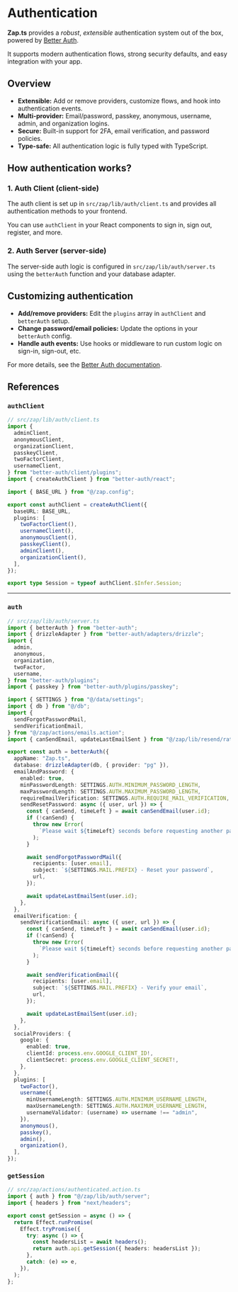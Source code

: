 # Authentication

**Zap.ts** provides a _robust_, _extensible_ authentication system out of the box, powered by [Better Auth](https://www.better-auth.com/).

It supports modern authentication flows, strong security defaults, and easy integration with your app.

## Overview

- **Extensible:** Add or remove providers, customize flows, and hook into authentication events.
- **Multi-provider:** Email/password, passkey, anonymous, username, admin, and organization logins.
- **Secure:** Built-in support for 2FA, email verification, and password policies.
- **Type-safe:** All authentication logic is fully typed with TypeScript.

## How authentication works?

### 1. Auth Client (client-side)

The auth client is set up in `src/zap/lib/auth/client.ts` and provides all authentication methods to your frontend.

You can use `authClient` in your React components to sign in, sign out, register, and more.

### 2. Auth Server (server-side)

The server-side auth logic is configured in `src/zap/lib/auth/server.ts` using the `betterAuth` function and your database adapter.

## Customizing authentication

- **Add/remove providers:** Edit the `plugins` array in `authClient` and `betterAuth` setup.
- **Change password/email policies:** Update the options in your `betterAuth` config.
- **Handle auth events:** Use hooks or middleware to run custom logic on sign-in, sign-out, etc.

For more details, see the [Better Auth documentation](https://www.better-auth.com/docs/introduction).

## References

### `authClient`

```ts
// src/zap/lib/auth/client.ts
import {
  adminClient,
  anonymousClient,
  organizationClient,
  passkeyClient,
  twoFactorClient,
  usernameClient,
} from "better-auth/client/plugins";
import { createAuthClient } from "better-auth/react";

import { BASE_URL } from "@/zap.config";

export const authClient = createAuthClient({
  baseURL: BASE_URL,
  plugins: [
    twoFactorClient(),
    usernameClient(),
    anonymousClient(),
    passkeyClient(),
    adminClient(),
    organizationClient(),
  ],
});

export type Session = typeof authClient.$Infer.Session;
```

---

###  `auth`

```ts
// src/zap/lib/auth/server.ts
import { betterAuth } from "better-auth";
import { drizzleAdapter } from "better-auth/adapters/drizzle";
import {
  admin,
  anonymous,
  organization,
  twoFactor,
  username,
} from "better-auth/plugins";
import { passkey } from "better-auth/plugins/passkey";

import { SETTINGS } from "@/data/settings";
import { db } from "@/db";
import {
  sendForgotPasswordMail,
  sendVerificationEmail,
} from "@/zap/actions/emails.action";
import { canSendEmail, updateLastEmailSent } from "@/zap/lib/resend/rate-limit";

export const auth = betterAuth({
  appName: "Zap.ts",
  database: drizzleAdapter(db, { provider: "pg" }),
  emailAndPassword: {
    enabled: true,
    minPasswordLength: SETTINGS.AUTH.MINIMUM_PASSWORD_LENGTH,
    maxPasswordLength: SETTINGS.AUTH.MAXIMUM_PASSWORD_LENGTH,
    requireEmailVerification: SETTINGS.AUTH.REQUIRE_MAIL_VERIFICATION,
    sendResetPassword: async ({ user, url }) => {
      const { canSend, timeLeft } = await canSendEmail(user.id);
      if (!canSend) {
        throw new Error(
          `Please wait ${timeLeft} seconds before requesting another password reset email.`,
        );
      }

      await sendForgotPasswordMail({
        recipients: [user.email],
        subject: `${SETTINGS.MAIL.PREFIX} - Reset your password`,
        url,
      });

      await updateLastEmailSent(user.id);
    },
  },
  emailVerification: {
    sendVerificationEmail: async ({ user, url }) => {
      const { canSend, timeLeft } = await canSendEmail(user.id);
      if (!canSend) {
        throw new Error(
          `Please wait ${timeLeft} seconds before requesting another password reset email.`,
        );
      }

      await sendVerificationEmail({
        recipients: [user.email],
        subject: `${SETTINGS.MAIL.PREFIX} - Verify your email`,
        url,
      });

      await updateLastEmailSent(user.id);
    },
  },
  socialProviders: {
    google: {
      enabled: true,
      clientId: process.env.GOOGLE_CLIENT_ID!,
      clientSecret: process.env.GOOGLE_CLIENT_SECRET!,
    },
  },
  plugins: [
    twoFactor(),
    username({
      minUsernameLength: SETTINGS.AUTH.MINIMUM_USERNAME_LENGTH,
      maxUsernameLength: SETTINGS.AUTH.MAXIMUM_USERNAME_LENGTH,
      usernameValidator: (username) => username !== "admin",
    }),
    anonymous(),
    passkey(),
    admin(),
    organization(),
  ],
});
```

### `getSession`

```ts
// src/zap/actions/authenticated.action.ts
import { auth } from "@/zap/lib/auth/server";
import { headers } from "next/headers";

export const getSession = async () => {
  return Effect.runPromise(
    Effect.tryPromise({
      try: async () => {
        const headersList = await headers();
        return auth.api.getSession({ headers: headersList });
      },
      catch: (e) => e,
    }),
  );
};
```